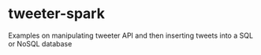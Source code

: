 # tweeter-spark
Examples on manipulating tweeter API and then inserting tweets into a SQL or NoSQL database
